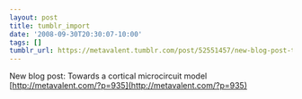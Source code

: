 ```yaml
---
layout: post
title: tumblr_import
date: '2008-09-30T20:30:07-10:00'
tags: []
tumblr_url: https://metavalent.tumblr.com/post/52551457/new-blog-post-towards-a-cortical-microcircuit
---
```

New blog post: Towards a cortical microcircuit model [http://metavalent.com/?p=935](http://metavalent.com/?p=935)


